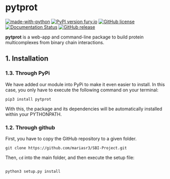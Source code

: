 # pytprot

[![made-with-python](https://img.shields.io/badge/Made%20with-Python-1f425f.svg)](https://www.python.org/)
[![PyPI version fury.io](https://badge.fury.io/py/ansicolortags.svg)](https://pypi.org/project/pytprot/0.5/)
[![GitHub license](https://img.shields.io/github/license/Naereen/StrapDown.js.svg)](https://github.com/Naereen/StrapDown.js/blob/master/LICENSE)
[![Documentation Status](https://readthedocs.org/projects/ansicolortags/badge/?version=latest)](http://ansicolortags.readthedocs.io/?badge=latest)
[![GitHub release](https://img.shields.io/github/release/Naereen/StrapDown.js.svg)](https://GitHub.com/Naereen/StrapDown.js/releases/)





**pytprot** is a web-app and command-line package to build protein multicomplexes from
binary chain interactions.

## 1. Installation

### 1.3. Through PyPi

We have added our module into PyPi to make it even easier to install. In this case, you only have to execute the following command on your terminal:

```
pip3 install pytprot

```

With this, the package and its dependencies will be automatically installed within your PYTHONPATH. 

### 1.2. Through github

First, you have to copy the GitHub repository to a given folder.

```
git clone https://github.com/mariasr3/SBI-Project.git

```

Then, `cd` into the main folder, and then execute the setup file:

```

python3 setup.py install

```

